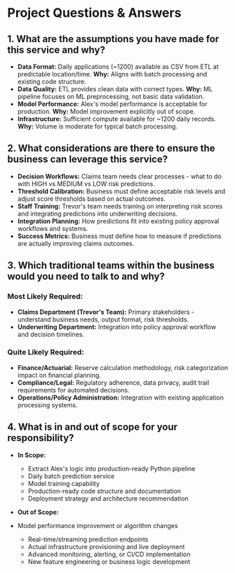 # Project Questions & Answers

## 1. What are the assumptions you have made for this service and why?

*   **Data Format:** Daily applications (~1200) available as CSV from ETL at predictable location/time. **Why:** Aligns with batch processing and existing code structure.
*   **Data Quality:** ETL provides clean data with correct types. **Why:** ML pipeline focuses on ML preprocessing, not basic data validation.
*   **Model Performance:** Alex's model performance is acceptable for production. **Why:** Model improvement explicitly out of scope.
*   **Infrastructure:** Sufficient compute available for ~1200 daily records. **Why:** Volume is moderate for typical batch processing.

## 2. What considerations are there to ensure the business can leverage this service?

*   **Decision Workflows:** Claims team needs clear processes - what to do with HIGH vs MEDIUM vs LOW risk predictions.
*   **Threshold Calibration:** Business must define acceptable risk levels and adjust score thresholds based on actual outcomes.
*   **Staff Training:** Trevor's team needs training on interpreting risk scores and integrating predictions into underwriting decisions.
*   **Integration Planning:** How predictions fit into existing policy approval workflows and systems.
*   **Success Metrics:** Business must define how to measure if predictions are actually improving claims outcomes.


## 3. Which traditional teams within the business would you need to talk to and why?

### Most Likely Required:
*   **Claims Department (Trevor's Team):** Primary stakeholders - understand business needs, output format, risk thresholds.
*   **Underwriting Department:** Integration into policy approval workflow and decision timelines.

### Quite Likely Required:
*   **Finance/Actuarial:** Reserve calculation methodology, risk categorization impact on financial planning.
*   **Compliance/Legal:** Regulatory adherence, data privacy, audit trail requirements for automated decisions.
*   **Operations/Policy Administration:** Integration with existing application processing systems.



## 4. What is in and out of scope for your responsibility?

*   **In Scope:**
    *   Extract Alex's logic into production-ready Python pipeline
    *   Daily batch prediction service
    *   Model training capability
    *   Production-ready code structure and documentation
    *   Deployment strategy and architecture recommendation

*   **Out of Scope:**
*   Model performance improvement or algorithm changes
    *   Real-time/streaming prediction endpoints
    *   Actual infrastructure provisioning and live deployment
    *   Advanced monitoring, alerting, or CI/CD implementation
    *   New feature engineering or business logic development
